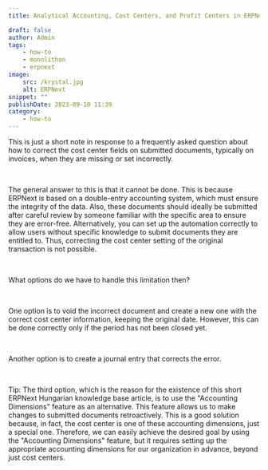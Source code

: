 ```yaml
---
title: Analytical Accounting, Cost Centers, and Profit Centers in ERPNext

draft: false
author: Admin
tags:
    - how-to
    - monolithon
    - erpnext
image:
    src: /krystal.jpg
    alt: ERPNext
snippet: ""
publishDate: 2023-09-10 11:39
category:
    - how-to
---
```


<div class="ql-editor read-mode"><p>This is just a short note in response to a frequently asked question about how to correct the cost center fields on submitted documents, typically on invoices, when they are missing or set incorrectly.</p><p><br></p><p>The general answer to this is that it cannot be done. This is because ERPNext is based on a double-entry accounting system, which must ensure the integrity of the data. Also, these documents should ideally be submitted after careful review by someone familiar with the specific area to ensure they are error-free. Alternatively, you can set up the automation correctly to allow users without specific knowledge to submit documents they are entitled to. Thus, correcting the cost center setting of the original transaction is not possible.</p><p><br></p><p>What options do we have to handle this limitation then?</p><p><br></p><p>One option is to void the incorrect document and create a new one with the correct cost center information, keeping the original date. However, this can be done correctly only if the period has not been closed yet.</p><p><br></p><p>Another option is to create a journal entry that corrects the error.</p><p><br></p><p>Tip: The third option, which is the reason for the existence of this short ERPNext Hungarian knowledge base article, is to use the "Accounting Dimensions" feature as an alternative. This feature allows us to make changes to submitted documents retroactively. This is a good solution because, in fact, the cost center is one of these accounting dimensions, just a special one. Therefore, we can easily achieve the desired goal by using the "Accounting Dimensions" feature, but it requires setting up the appropriate accounting dimensions for our organization in advance, beyond just cost centers.</p></div>
